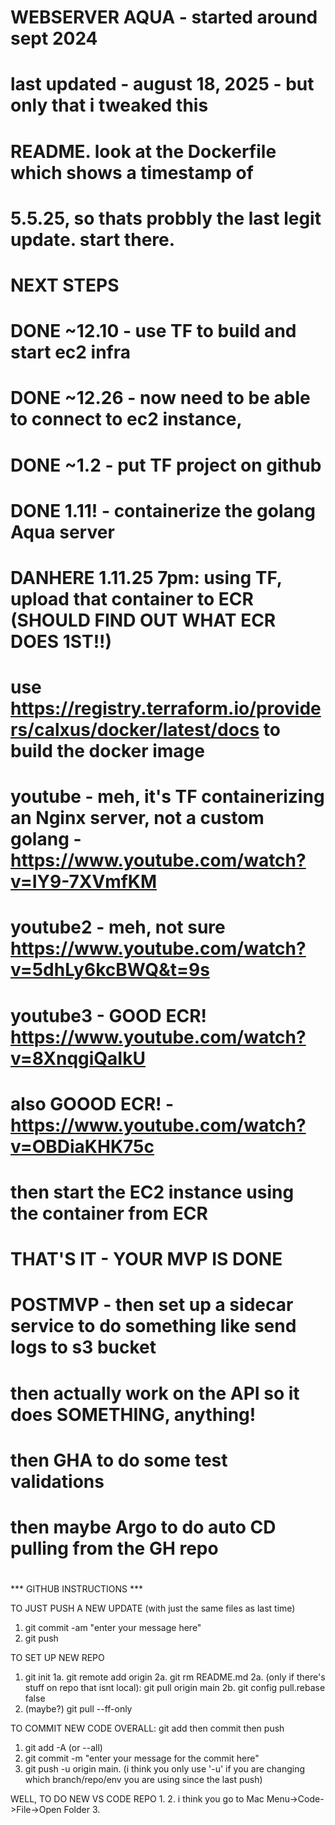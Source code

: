 # ###############################################################
#
#   WEBSERVER AQUA - started around sept 2024
#     last updated - august 18, 2025 - but only that i tweaked this
#       README.  look at the Dockerfile which shows a timestamp of
#       5.5.25, so thats probbly the last legit update.  start there.
#
# NEXT STEPS
# DONE ~12.10 - use TF to build and start ec2 infra
# DONE ~12.26 - now need to be able to connect to ec2 instance, 
# DONE ~1.2 - put TF project on github
# DONE 1.11! - containerize the golang Aqua server
# 
# DANHERE 1.11.25 7pm: using TF, upload that container to ECR (SHOULD FIND OUT WHAT ECR DOES 1ST!!)
#         use https://registry.terraform.io/providers/calxus/docker/latest/docs to build the docker image
#   youtube - meh, it's TF containerizing an Nginx server, not a custom golang - https://www.youtube.com/watch?v=IY9-7XVmfKM
#   youtube2 - meh, not sure https://www.youtube.com/watch?v=5dhLy6kcBWQ&t=9s
#   youtube3 - GOOD ECR! https://www.youtube.com/watch?v=8XnqgiQaIkU
#     also GOOOD ECR! - https://www.youtube.com/watch?v=OBDiaKHK75c
# then start the EC2 instance using the container from ECR
# THAT'S IT - YOUR MVP IS DONE
#
# #######################       
#
#  POSTMVP - then set up a sidecar service to do something like send logs to s3 bucket
# then actually work on the API so it does SOMETHING, anything!
# then GHA to do some test validations
# then maybe Argo to do auto CD pulling from the GH repo
#
# ###############################################################




*** GITHUB INSTRUCTIONS ***

TO JUST PUSH A NEW UPDATE (with just the same files as last time)
1. git commit -am "enter your message here"
2. git push


TO SET UP NEW REPO
1. git init
1a. git remote add origin <URL where remote repo is>
2a. git rm README.md
2a. (only if there's stuff on repo that isnt local): git pull origin main
2b. git config pull.rebase false
3. (maybe?) git pull --ff-only


TO COMMIT NEW CODE
OVERALL: git add then commit then push
1. git add -A (or --all)
2. git commit -m "enter your message for the commit here"
3. git push -u origin main. (i think you only use '-u' if you are changing which branch/repo/env you are using since the last push)


WELL, TO DO NEW VS CODE REPO
1. 
2. i think you go to Mac Menu->Code->File->Open Folder
3. 